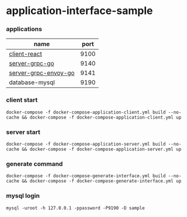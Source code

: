 # application-interface-sample

### applications
|    name                                      | port | 
|--------------                                |----- |
|[client-react](./client-react)                | 9100 |
|[server-grpc-go](./server-grpc-go)            | 9140 |
|[server-grpc-envoy-go](./server-grpc-envoy-go)| 9141 |                    
|database-mysql                                | 9190 |

### client start
```shell
docker-compose -f docker-compose-application-client.yml build --no-cache && docker-compose -f docker-compose-application-client.yml up
```

### server start
```shell
docker-compose -f docker-compose-application-server.yml build --no-cache && docker-compose -f docker-compose-application-server.yml up
```

### generate command
```shell
docker-compose -f docker-compose-generate-interface.yml build --no-cache && docker-compose -f docker-compose-generate-interface.yml up 
```

### mysql login
```shell
mysql -uroot -h 127.0.0.1 -ppassword -P9190 -D sample
```
